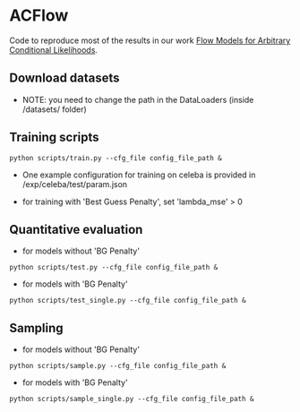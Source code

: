 # ACFlow

Code to reproduce most of the results in our work [Flow Models for Arbitrary Conditional Likelihoods](https://arxiv.org/abs/1909.06319).

## Download datasets
* NOTE: you need to change the path in the DataLoaders (inside /datasets/ folder)

## Training scripts
```
python scripts/train.py --cfg_file config_file_path &
```

* One example configuration for training on celeba is provided in /exp/celeba/test/param.json

* for training with 'Best Guess Penalty', set 'lambda_mse' > 0

## Quantitative evaluation
* for models without 'BG Penalty'
```
python scripts/test.py --cfg_file config_file_path &
```

* for models with 'BG Penalty'
```
python scripts/test_single.py --cfg_file config_file_path &
```


## Sampling
* for models without 'BG Penalty'
```
python scripts/sample.py --cfg_file config_file_path &
```

* for models with 'BG Penalty'
```
python scripts/sample_single.py --cfg_file config_file_path &
```



